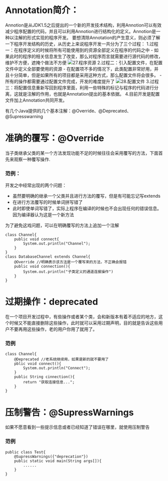 # Annotation简介：
Annotion是从JDK1.5之后提出的一个新的开发技术结构，利用Annotion可以有效减少程序配置的代码，并且可以利用Annotion进行结构化的定义。Annotion是一种以注解的形式实现的程序开发。
要想清除Annotation的产生意义，则必须了解一下程序开发结构的历史，从历史上来说程序开发一共分为了三个过程：
1.过程一：在程序定义的时候将所有可能使用到的资源全部定义在程序的代码之中
	- 如果此时的程序的相关信息发生了改变，那么对程序而言就需要进行源代码的修改，维护不方便，遮掩个做法不方便
![27.程序资源](http://)
2.过程二：引入配置文件，在配置文件中定义全部要使用的资源
	- 在配置项不多的情况下，此类配置非常好用，并且十分简单，但是如果所有的项目都是采用这种方式，那么配置文件将会很多。
	- 所有的操作都需要通过配置文件完成，开发的难度提升了
![28.配置文件](http://)
3.过程三：将配置信息重新写回到程序里面，利用一些特殊的标记与程序的代码进行分离，这就是注解的作用，也就是Annotation提出的基本依据。
4.目前开发是配置文件加上Annotation共同开发。

有几个Java提供的几个基本注解：@Override、@Deprecated、@Supresswarning

# 准确的覆写：@Override
当子类继承父类的某一个方法发现功能不足的时候往往会采用覆写的方法，下面首先来观察一种覆写操作.
### 范例：
开发之中经常出现的两个问题：
- 虽然要明确的继承一个父类并且进行方法的覆写，但是有可能忘记写extends
- 在进行方法覆写的时候单词拼写错了
- 此时即使单词写错了，实际上程序在编译的时候也不会出现任何的错误信息。因为编译器认为这是一个新方法

为了避免这戏问题，可以在明确覆写的方法上追加一个注解
```
class Channel{
	public void connect{
    	System.out.println("Channel");
    }
}
class DatabaseChannel extends Channel{
	@Override //明确表示该方法是一个覆写来的方法，不正确会报错
    public void connection(){
    	System.out.println("子类定义的通道连接操作")
    }
}
```
# 过期操作：deprecated
在一个项目开发过程中，有些操作或者某个类，会和新版本有着不适应的地方，这个时候又不能直接删除这些操作，此时就可以采用过期声明，目的就是告诉这些用户不要再用这些操作，老的用户你用了就用了。

### 范例
```
class Channel{
	@Deprecated //老系统继续用，如果是新的就不要用了
    pblic void connect(){
    	System.out.println("Connect");
    }
    public String cinnection(){
    	return "获取连接信息...";
    }
}
```
# 压制警告：@SupressWarnings
如果不愿意看到一些提示信息或者已经知道了错误在哪里，就使用压制警告
### 范例
```
public class Test{
	@SupressWarnings({"deprecation"})
    public static void main(String args[]){	
    	......
    }
}
```